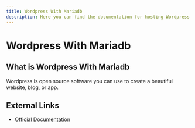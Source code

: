 ```yaml
---
title: Wordpress With Mariadb
description: Here you can find the documentation for hosting Wordpress With Mariadb with Coolify.
---
```


# Wordpress With Mariadb

## What is Wordpress With Mariadb

Wordpress is open source software you can use to create a beautiful website, blog, or app.

## External Links

- [Official Documentation](https://wordpress.org?utm_source=coolify.io)
